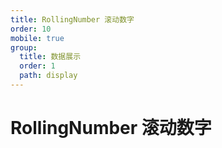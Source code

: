 ```yaml
---
title: RollingNumber 滚动数字
order: 10
mobile: true
group:
  title: 数据展示
  order: 1
  path: display
---
```


# RollingNumber 滚动数字

<code src="../demo/RollingNumber.tsx"></code>
<API src="../src/RollingNumber.tsx"></API>
